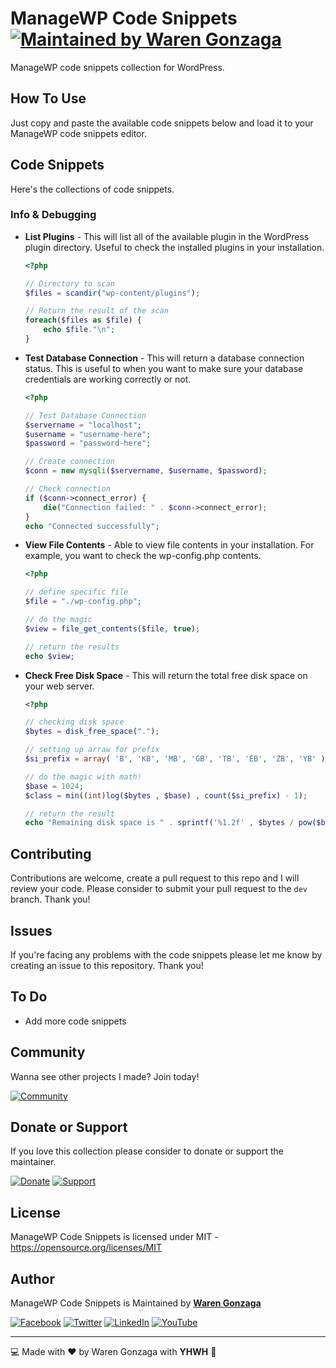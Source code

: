 # ManageWP Code Snippets [![Maintained by Waren Gonzaga](https://img.shields.io/badge/Maintained%20by-Waren%20Gonzaga-blue.svg?longCache=true&style=for-the-badge)](https://facebook.com/warengonzagaofficial)

ManageWP code snippets collection for WordPress.

## How To Use

Just copy and paste the available code snippets below and load it to your ManageWP code snippets editor.

## Code Snippets

Here's the collections of code snippets.

### Info & Debugging

* __List Plugins__ - This will list all of the available plugin in the WordPress plugin directory. Useful to check the installed plugins in your installation.

    ```php
    <?php

    // Directory to scan
    $files = scandir("wp-content/plugins");

    // Return the result of the scan
    foreach($files as $file) {
        echo $file."\n";
    }
    ```

* __Test Database Connection__ - This will return a database connection status. This is useful to when you want to make sure your database credentials are working correctly or not.

    ```php
    <?php

    // Test Database Connection
    $servername = "localhost";
    $username = "username-here";
    $password = "password-here";

    // Create connection
    $conn = new mysqli($servername, $username, $password);

    // Check connection
    if ($conn->connect_error) {
        die("Connection failed: " . $conn->connect_error);
    }
    echo "Connected successfully";
    ```

* __View File Contents__ - Able to view file contents in your installation. For example, you want to check the wp-config.php contents.

    ```php
    <?php

    // define specific file
    $file = "./wp-config.php";

    // do the magic
    $view = file_get_contents($file, true);

    // return the results
    echo $view;
    ```

* __Check Free Disk Space__ - This will return the total free disk space on your web server.

    ```php
    <?php

    // checking disk space
    $bytes = disk_free_space(".");

    // setting up arraw for prefix
    $si_prefix = array( 'B', 'KB', 'MB', 'GB', 'TB', 'EB', 'ZB', 'YB' );

    // do the magic with math!
    $base = 1024;
    $class = min((int)log($bytes , $base) , count($si_prefix) - 1);

    // return the result
    echo "Remaining disk space is " . sprintf('%1.2f' , $bytes / pow($base,$class)) . ' ' . $si_prefix[$class];
    ```

## Contributing

Contributions are welcome, create a pull request to this repo and I will review your code. Please consider to submit your pull request to the ```dev``` branch. Thank you!

## Issues

If you're facing any problems with the code snippets please let me know by creating an issue to this repository. Thank you!

## To Do

* Add more code snippets

## Community

Wanna see other projects I made? Join today!

[![Community](https://discordapp.com/api/guilds/659684980137656340/widget.png?style=banner3)](https://wrngnz.ga/discord)

## Donate or Support

If you love this collection please consider to donate or support the maintainer.

[![Donate](https://img.shields.io/badge/Donate-PayPal-blue.svg?style=for-the-badge)](https://paypal.me/warengonzagaofficial) [![Support](https://img.shields.io/badge/Support-Buy%20Me%20A%20Coffee-orange.svg?style=for-the-badge)](https://buymeacoff.ee/warengonzaga)

## License

ManageWP Code Snippets is licensed under MIT - <https://opensource.org/licenses/MIT>

## Author

ManageWP Code Snippets is Maintained by **[Waren Gonzaga](https://github.com/warengonzaga)**

[![Facebook](https://img.shields.io/badge/facebook-%231877F2.svg?&style=for-the-badge&logo=facebook&logoColor=white)](https://facebook.com/warengonzagaofficial) [![Twitter](https://img.shields.io/badge/twitter-%231DA1F2.svg?&style=for-the-badge&logo=twitter&logoColor=white)](https://twitter.com/warengonzaga) [![LinkedIn](https://img.shields.io/badge/linkedin-%230077B5.svg?&style=for-the-badge&logo=linkedin&logoColor=white)](https://linkedin.com/in/warengonzagaofficial) [![YouTube](https://img.shields.io/badge/youtube-%23FF0000.svg?&style=for-the-badge&logo=youtube&logoColor=white)](https://youtube.com/warengonzaga)

---

:computer: Made with :heart: by Waren Gonzaga with **YHWH** :pray:
